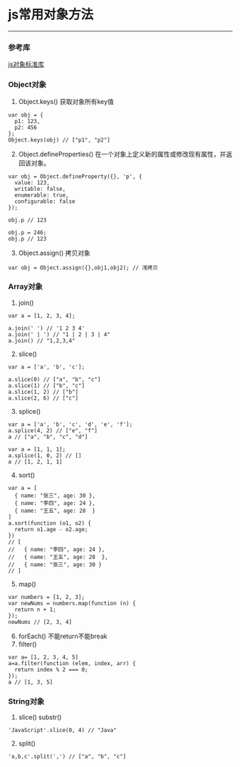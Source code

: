 # js常用对象方法
---

### 参考库
[js对象标准库](https://wangdoc.com/javascript/stdlib/index.html)

### Object对象
1. Object.keys()    获取对象所有key值 
```
var obj = {
  p1: 123,
  p2: 456
};
Object.keys(obj) // ["p1", "p2"]
```
2. Object.defineProperties()   在一个对象上定义新的属性或修改现有属性，并返回该对象。
```
var obj = Object.defineProperty({}, 'p', {
  value: 123,
  writable: false,
  enumerable: true,
  configurable: false
});

obj.p // 123

obj.p = 246;
obj.p // 123
```
3. Object.assign() 拷贝对象
```
var obj = Object.assign({},obj1,obj2); // 浅拷贝
```

### Array对象
1. join() 
```
var a = [1, 2, 3, 4];

a.join(' ') // '1 2 3 4'
a.join(' | ') // "1 | 2 | 3 | 4"
a.join() // "1,2,3,4"
```
2. slice() 
```
var a = ['a', 'b', 'c'];

a.slice(0) // ["a", "b", "c"]
a.slice(1) // ["b", "c"]
a.slice(1, 2) // ["b"]
a.slice(2, 6) // ["c"]
```
3. splice()
```
var a = ['a', 'b', 'c', 'd', 'e', 'f'];
a.splice(4, 2) // ["e", "f"]
a // ["a", "b", "c", "d"]

var a = [1, 1, 1];
a.splice(1, 0, 2) // []
a // [1, 2, 1, 1]
```
4. sort()
```
var a = [
  { name: "张三", age: 30 },
  { name: "李四", age: 24 },
  { name: "王五", age: 28  }
]
a.sort(function (o1, o2) {
  return o1.age - o2.age;
})
// [
//   { name: "李四", age: 24 },
//   { name: "王五", age: 28  },
//   { name: "张三", age: 30 }
// ]
```
5. map()
```
var numbers = [1, 2, 3];
var newNums = numbers.map(function (n) {
  return n + 1;
});
newNums // [2, 3, 4]
```
6. forEach() 
不能return不能break
7. filter()
```
var a= [1, 2, 3, 4, 5]
a=a.filter(function (elem, index, arr) {
  return index % 2 === 0;
});
a // [1, 3, 5]
```
### String对象
1. slice() substr()
```
'JavaScript'.slice(0, 4) // "Java"
```
2. split()
```
'a,b,c'.split(',') // ["a", "b", "c"]
```